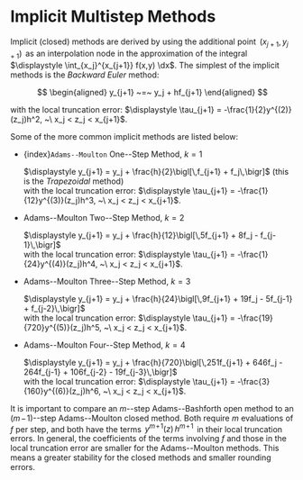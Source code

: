 # Implicit  Multistep Methods

Implicit (closed) methods are derived by using the additional point
$\,(x_{j+1},y_{j+1})\,$ as an interpolation node in the approximation of
the integral $\displaystyle \int_{x_j}^{x_{j+1}} f(x,y) \dx$. The simplest of the
implicit methods is the *Backward Euler* method: 

$$
\begin{aligned}
    y_{j+1} ~=~ y_j + hf_{j+1}
\end{aligned}
$$ 

with the local truncation error:
$\displaystyle \tau_{j+1} = -\frac{1}{2}y^{(2)}(z_j)h^2,
    ~\ x_j < z_j < x_{j+1}$.

Some of the more common implicit methods are listed below:

- {index}`Adams--Moulton` One--Step Method, $k=1$

    $\displaystyle y_{j+1} = y_j + \frac{h}{2}\bigl[\,f_{j+1} + f_j\,\bigr]$
    (this is the *Trapezoidal* method)\
    with the local truncation error:
    $\displaystyle \tau_{j+1} = -\frac{1}{12}y^{(3)}(z_j)h^3,
    ~\ x_j < z_j < x_{j+1}$.

- Adams--Moulton Two--Step Method, $k=2$

    $\displaystyle y_{j+1} = y_j + \frac{h}{12}\bigl[\,5f_{j+1} + 8f_j - f_{j-1}\,\bigr]$\
    with the local truncation error:
    $\displaystyle \tau_{j+1} = -\frac{1}{24}y^{(4)}(z_j)h^4,
    ~\ x_j < z_j < x_{j+1}$.

- Adams--Moulton Three--Step Method, $k=3$

    $\displaystyle y_{j+1} = y_j + \frac{h}{24}\bigl[\,9f_{j+1} + 19f_j - 5f_{j-1} + f_{j-2}\,\bigr]$\
    with the local truncation error:
    $\displaystyle \tau_{j+1} = -\frac{19}{720}y^{(5)}(z_j)h^5,
    ~\ x_j < z_j < x_{j+1}$.

- Adams--Moulton Four--Step Method, $k=4$

    $\displaystyle y_{j+1} = y_j + \frac{h}{720}\bigl[\,251f_{j+1} + 646f_j - 264f_{j-1} + 106f_{j-2} - 19f_{j-3}\,\bigr]$\
    with the local truncation error:
    $\displaystyle \tau_{j+1} = -\frac{3}{160}y^{(6)}(z_j)h^6,
    ~\ x_j < z_j < x_{j+1}$.

It is important to compare an $m$--step Adams--Bashforth open method to
an $(m\!-\!1)$--step Adams--Moulton closed method. Both require $m$
evaluations of $f$ per step, and both have the terms
$\,y^{m\!+\!1}(z)\,h^{m\!+\!1}\,$ in their local truncation errors. In
general, the coefficients of the terms involving $f$ and those in the
local truncation error are smaller for the Adams--Moulton methods. This
means a greater stability for the closed methods and smaller rounding
errors.